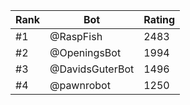 Rank|Bot|Rating
---|---|---
#1|@RaspFish|2483
#2|@OpeningsBot|1994
#3|@DavidsGuterBot|1496
#4|@pawnrobot|1250
